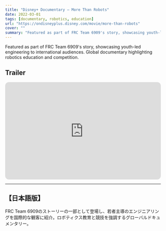 ```yaml
---
title: "Disney+ Documentary — More Than Robots"
date: 2022-03-01
tags: [documentary, robotics, education]
url: "https://ondisneyplus.disney.com/movie/more-than-robots"
cover: ""
summary: "Featured as part of FRC Team 6909's story, showcasing youth-led engineering to international audiences."
---
```


Featured as part of FRC Team 6909's story, showcasing youth-led engineering to international audiences. Global documentary highlighting robotics education and competition.

## Trailer
<iframe src="https://www.youtube.com/embed/AjIISbARc20" title="More Than Robots Trailer" frameborder="0" allow="accelerometer; autoplay; clipboard-write; encrypted-media; gyroscope; picture-in-picture; web-share" allowfullscreen style="width: 100%; height: 315px; border-radius: 12px;"></iframe>

---

## 【日本語版】

FRC Team 6909のストーリーの一部として登場し、若者主導のエンジニアリングを国際的な観客に紹介。ロボティクス教育と競技を強調するグローバルドキュメンタリー。
